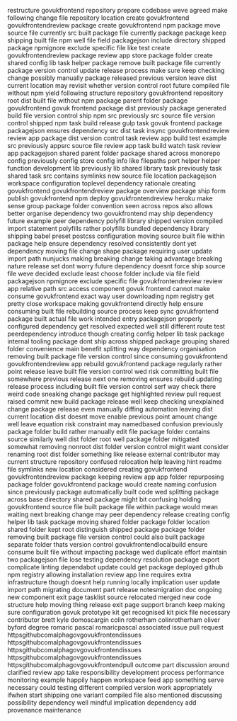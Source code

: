 restructure govukfrontend repository prepare codebase weve agreed make following change file repository location create govukfrontend govukfrontendreview package create govukfrontend npm package move source file currently src built package file currently package package keep shipping built file npm well file field packagejson include directory shipped package npmignore exclude specific file like test create govukfrontendreview package review app store package folder create shared config lib task helper package remove built package file currently package version control update release process make sure keep checking change possibly manually package released previous version leave dist current location may revisit whether version control root future compiled file without npm yield following structure repository govukfrontend repository root dist built file without npm package parent folder package govukfrontend govuk frontend package dist previously package generated build file version control ship npm src previously src source file version control shipped npm task build release gulp task govuk frontend package packagejson ensures dependency src dist task insync govukfrontendreview review app package dist version control task review app build test example src previously appsrc source file review app task build watch task review app packagejson shared parent folder package shared across monorepo config previously config store config info like filepaths port helper helper function development lib previously lib shared library task previously task shared task src contains symlinks new source file location packagejson workspace configuration toplevel dependency rationale creating govukfrontend govukfrontendreview package overview package ship form publish govukfrontend npm deploy govukfrontendreview heroku make sense group package folder convention seen across repos also allows better organise dependency two govukfrontend may ship dependency future example peer dependency polyfill library shipped version compiled import statement polyfills rather polyfills bundled dependency library shipping babel preset postcss configuration moving source built file within package help ensure dependency resolved consistently dont yet dependency moving file change shape package requiring user update import path nunjucks making breaking change taking advantage breaking nature release set dont worry future dependency doesnt force ship source file weve decided exclude least choose folder include via file field packagejson npmignore exclude specific file govukfrontendreview review app relative path src access component govuk frontend cannot make consume govukfrontend exact way user downloading npm registry get pretty close workspace making govukfrontend directly help ensure consuming built file rebuilding source process keep sync govukfrontend package built actual file work intended entry packagejson properly configured dependency get resolved expected well still different route test peerdependency introduce though creating config helper lib task package internal tooling package dont ship across shipped package grouping shared folder convenience main benefit splitting way dependency organisation removing built package file version control since consuming govukfrontend govukfrontendreview app rebuild govukfrontend package regularly rather point release leave built file version control wed risk committing built file somewhere previous release next one removing ensures rebuild updating release process including built file version control serf way check there weird code sneaking change package get highlighted review pull request raised commit new build package release well keep checking unexplained change package release even manually diffing automation leaving dist current location dist doesnt move enable previous point amount change well leave equation risk constraint may namedbased confusion previously package folder build rather manually edit file package folder contains source similarly well dist folder root well package folder mitigated somewhat removing nonroot dist folder version control might want consider renaming root dist folder something like release external contributor may current structure repository confused relocation help leaving hint readme file symlinks new location considered creating govukfrontend govukfrontendreview package keeping review app app folder repurposing package folder govukfrontend package would create naming confusion since previously package automatically built code wed splitting package across base directory shared package might bit confusing holding govukfrontend source file built package file within package would mean waiting next breaking change may peer dependency release creating config helper lib task package moving shared folder package folder location shared folder kept root distinguish shipped package package folder removing built package file version control could also built package separate folder thats version control govukfrontendlocalbuild ensure consume built file without impacting package wed duplicate effort maintain two packagejson file lose testing dependency resolution package export complicate linting dependabot update could get package deployed github npm registry allowing installation review app line requires extra infrastructure though doesnt help running locally implication user update import path migrating document part release notesmigration doc ongoing new component exit page tasklist source relocated merged new code structure help moving thing release exit page support branch keep making sure configuration govuk prototype kit get recognised kit pick file necessary contributor brett kyle domoscargin colin rotherham colinrotherham oliver byford degree romaric pascal romaricpascal associated issue pull request httpsgithubcomalphagovgovukfrontendissues httpsgithubcomalphagovgovukfrontendissues httpsgithubcomalphagovgovukfrontendissues httpsgithubcomalphagovgovukfrontendissues httpsgithubcomalphagovgovukfrontendpull outcome part discussion around clarified review app take responsibility development process performance monitoring example happily happen workspace feed app something serve necessary could testing different compiled version work appropriately ifwhen start shipping one variant compiled file also mentioned discussing possibility dependency well mindful implication dependency add provenance maintenance